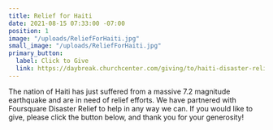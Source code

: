 ```yaml
---
title: Relief for Haiti
date: 2021-08-15 07:33:00 -07:00
position: 1
image: "/uploads/ReliefForHaiti.jpg"
small_image: "/uploads/ReliefForHaiti.jpg"
primary_button:
  label: Click to Give
  link: https://daybreak.churchcenter.com/giving/to/haiti-disaster-relief-fund
---
```


The nation of Haiti has just suffered from a massive 7.2 magnitude earthquake and are in need of relief efforts. We have partnered with Foursquare Disaster Relief to help in any way we can. If you would like to give, please click the button below, and thank you for your generosity!